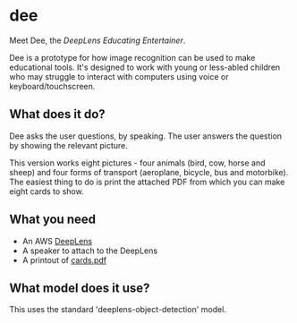 # dee

Meet Dee, the *DeepLens Educating Entertainer*.

Dee is a prototype for how image recognition can be used to make educational tools.
It's designed to work with young or less-abled children who may struggle to interact
with computers using voice or keyboard/touchscreen.

## What does it do?

Dee asks the user questions, by speaking. The user answers the question by showing
the relevant picture.

This version works eight pictures - four animals (bird, cow, horse and sheep) and four forms of transport (aeroplane, bicycle, bus and motorbike). The easiest thing to do is print the attached PDF from which you can make eight cards to show.

## What you need

* An AWS [DeepLens](https://aws.amazon.com/deeplens/)
* A speaker to attach to the DeepLens
* A printout of [cards.pdf](../blob/master/cards.pdf)

## What model does it use?

This uses the standard 'deeplens-object-detection' model.
